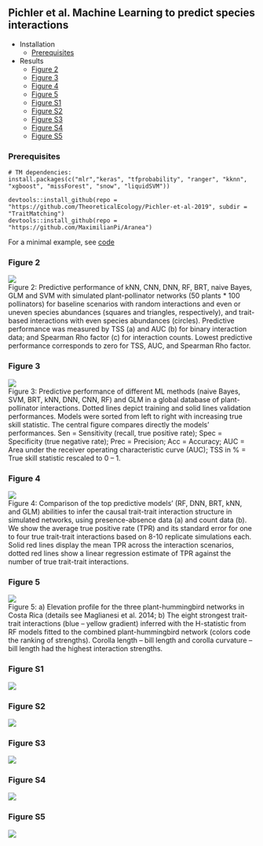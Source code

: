 
## Pichler et al. Machine Learning to predict species interactions
* Installation
  - [Prerequisites](#pre)
* Results
  - [Figure 2](#fig2)
  - [Figure 3](#fig3)
  - [Figure 4](#fig4)
  - [Figure 5](#fig5)
  - [Figure S1](#figs1)
  - [Figure S2](#figs2)
  - [Figure S3](#figs3)
  - [Figure S4](#figs4)
  - [Figure S5](#figs5)
  

### Prerequisites <a name="pre"></a>
```{r}
# TM dependencies:
install.packages(c("mlr","keras", "tfprobability", "ranger", "kknn", "xgboost", "missForest", "snow", "liquidSVM"))

devtools::install_github(repo = "https://github.com/TheoreticalEcology/Pichler-et-al-2019", subdir = "TraitMatching")
devtools::install_github(repo = "https://github.com/MaximilianPi/Aranea")

```
For a minimal example, see [code](https://github.com/TheoreticalEcology/Pichler-et-al-2019/tree/master/TraitMatching)


### Figure 2 <a name="fig2"></a>

<img src="./Figures/Fig2.svg">

<figcaption>Figure 2: Predictive performance of kNN, CNN, DNN, RF, BRT, naive Bayes, GLM and SVM with simulated plant-pollinator networks (50 plants * 100 pollinators) for baseline scenarios with random interactions and even or uneven species abundances (squares and triangles, respectively), and trait-based interactions with even species abundances (circles). Predictive performance was measured by TSS (a) and AUC (b) for binary interaction data; and Spearman Rho factor (c) for interaction counts. Lowest predictive performance corresponds to zero for TSS, AUC, and Spearman Rho factor.</figcaption>


### Figure 3 <a name="fig3"></a>
<img src="./Figures/Fig3.svg">

<figcaption>Figure 3: Predictive performance of different ML methods (naive Bayes, SVM, BRT, kNN, DNN, CNN, RF) and GLM in a global database of plant-pollinator interactions. Dotted lines depict training and solid lines validation performances. Models were sorted from left to right with increasing true skill statistic. The central figure compares directly the models’ performances. Sen = Sensitivity (recall, true positive rate); Spec = Specificity (true negative rate); Prec = Precision; Acc = Accuracy; AUC = Area under the receiver operating characteristic curve (AUC); TSS in % = True skill statistic rescaled to 0 – 1.</figcaption>


### Figure 4 <a name="fig4"></a>
<img src="./Figures/Fig4.svg">

<figcaption>Figure 4: Comparison of the top predictive models’ (RF, DNN, BRT, kNN, and GLM) abilities to infer the causal trait-trait interaction structure in simulated networks, using presence-absence data (a) and count data (b). We show the average true positive rate (TPR) and its standard error for one to four true trait-trait interactions based on 8-10 replicate simulations each. Solid red lines display the mean TPR across the interaction scenarios, dotted red lines show a linear regression estimate of TPR against the number of true trait-trait interactions.</figcaption>


### Figure 5 <a name="fig5"></a>
<img src="./Figures/Fig5.svg">

<figcaption>Figure 5: a) Elevation profile for the three plant-hummingbird networks in Costa Rica (details see Maglianesi et al. 2014; b) The eight strongest trait-trait interactions (blue – yellow gradient) inferred with the H-statistic from RF models fitted to the combined plant-hummingbird network (colors code the ranking of strengths). Corolla length – bill length and corolla curvature – bill length had the highest interaction strengths.</figcaption>


### Figure S1 <a name="figs1"></a>
<img src="./Figures/FigS1.svg">


### Figure S2 <a name="figs1"></a>
<img src="./Figures/FigS2.svg">


### Figure S3 <a name="figs1"></a>
<img src="./Figures/FigS3.svg">


### Figure S4 <a name="figs1"></a>
<img src="./Figures/FigS4.svg">


### Figure S5 <a name="figs1"></a>
<img src="./Figures/FigS5.svg">